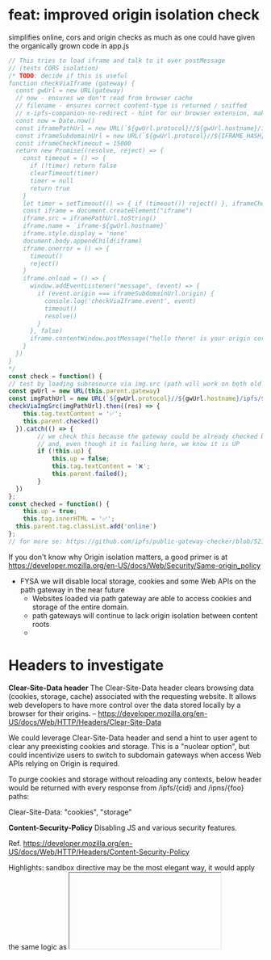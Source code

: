 # feat: improved origin isolation check

simplifies online, cors and origin checks as much as one could have given the organically grown code in app.js

```js
// This tries to load iframe and talk to it over postMessage
// (tests CORS isolation)
/* TODO: decide if this is useful
function checkViaIframe (gateway) {
  const gwUrl = new URL(gateway)
  // now - ensures we don't read from browser cache
  // filename - ensures correct content-type is returned / sniffed
  // x-ipfs-companion-no-redirect - hint for our browser extension, makes sure we test remote server
  const now = Date.now()
  const iframePathUrl = new URL(`${gwUrl.protocol}//${gwUrl.hostname}/ipfs/${IFRAME_HASH}?now=${now}&filename=origin-check.html#x-ipfs-companion-no-redirect`)
  const iframeSubdomainUrl = new URL(`${gwUrl.protocol}//${IFRAME_HASH}.ipfs.${gwUrl.hostname}/?now=${now}&filename=origin-check.html#x-ipfs-companion-no-redirect`)
  const iframeCheckTimeout = 15000
  return new Promise((resolve, reject) => {
    const timeout = () => {
      if (!timer) return false
      clearTimeout(timer)
      timer = null
      return true
    }
    let timer = setTimeout(() => { if (timeout()) reject() }, iframeCheckTimeout)
    const iframe = document.createElement("iframe")
    iframe.src = iframePathUrl.toString()
    iframe.name = `iframe-${gwUrl.hostname}`
    iframe.style.display = 'none'
    document.body.appendChild(iframe)
    iframe.onerror = () => {
      timeout()
      reject()
    }
    iframe.onload = () => {
      window.addEventListener("message", (event) => {
        if (event.origin === iframeSubdomainUrl.origin) {
          console.log('checkViaIframe.event', event)
          timeout()
          resolve()
        }
      }, false)
      iframe.contentWindow.postMessage("hello there! is your origin correct?", iframeSubdomainUrl.origin)
    }
  })
}
*/
const check = function() {
// test by loading subresource via img.src (path will work on both old and subdomain gws)
const gwUrl = new URL(this.parent.gateway)
const imgPathUrl = new URL(`${gwUrl.protocol}//${gwUrl.hostname}/ipfs/${IMG_HASH}?now=${Date.now()}&filename=1x1.png#x-ipfs-companion-no-redirect`)
checkViaImgSrc(imgPathUrl).then((res) => {
    this.tag.textContent = '✅';
    this.parent.checked()
  }).catch(() => {
		// we check this because the gateway could be already checked by CORS before onerror executes
		// and, even though it is failing here, we know it is UP
		if (!this.up) {
			this.up = false;
			this.tag.textContent = '❌';
			this.parent.failed();
		}
  })
};
const checked = function() {
	this.up = true;
	this.tag.innerHTML = '✅';
  this.parent.tag.classList.add('online')
};
// for more se: https://github.com/ipfs/public-gateway-checker/blob/5219784be96b1d253419de059044dced0b0a38cb/app.js
```
If you don't know why Origin isolation matters, a good primer is at https://developer.mozilla.org/en-US/docs/Web/Security/Same-origin_policy



* FYSA we will disable local storage, cookies and some Web APIs on the path gateway in the near future
  * Websites loaded via path gateway are able to access cookies and storage of the entire domain.
  * path gateways will continue to lack origin isolation between content roots
  *

# Headers to investigate

**Clear-Site-Data header**
The Clear-Site-Data header clears browsing data (cookies, storage, cache) associated with the requesting website. It allows web developers to have more control over the data stored locally by a browser for their origins.
– https://developer.mozilla.org/en-US/docs/Web/HTTP/Headers/Clear-Site-Data

We could leverage Clear-Site-Data header and send a hint to user agent to clear any preexisting cookies and storage. This is a "nuclear option", but could incentivize users to switch to subdomain gateways when access Web APIs relying on Origin is required.

To purge cookies and storage without reloading any contexts, below header would be returned with every response from /ipfs/{cid} and /ipns/{foo} paths:

Clear-Site-Data: "cookies", "storage"




**Content-Security-Policy**
Disabling JS and various security features.

Ref. https://developer.mozilla.org/en-US/docs/Web/HTTP/Headers/Content-Security-Policy



Highlights:
sandbox directive may be the most elegant way, it would apply the same logic as <iframe> sandbox for entire page.
https://developer.mozilla.org/en-US/docs/Web/HTTP/Headers/Content-Security-Policy/sandbox


@TODO: check via service worker response too!




Feature-Policy
Another way of disabling various APIs and behaviors

Ref. https://developer.mozilla.org/en-US/docs/Web/HTTP/Headers/Feature-Policy

  Relaxing the same-origin restriction requires mutual opt-in from two websites. Still, it would not hurt if we explicitly disabled this via [Feature-Policy/document-domain](Ref. https://developer.mozilla.org/en-US/docs/Web/HTTP/Headers/Feature-Policy/document-domain) (dweb.link is on https://publicsuffix.org/, but other gateways may not be)

  https://html.spec.whatwg.org/multipage/origin.html#relaxing-the-same-origin-restriction




Blocking cookies is a nuclear option that may break some deployments behind reverse proxies that pass all headers. We would need NoWebSecurity flag (false by default) in case someone really wants to disable things like Clear-Site-Data in contexts that provide no origin isolation.


  Something to be aware of: executionContexts and wildcard directives are not recognized by Chromium (bug-898503)
  https://crbug.com/898503



  Interesting fact: w3c spec suggests a discrepancy between clearing cookies and storage:
https://www.w3.org/TR/2017/WD-clear-site-data-20171130/#grammardef-storage
https://www.w3.org/TR/2017/WD-clear-site-data-20171130/#grammardef-cookies

According to the spec storage is supposed to be purged for origin, while cookies cleanup is listed as origin + all origins based on subdomains of the current one.

I tested behavior in Chromium 76 and Firefox 74 to see if it negatively impacts subdomain gateways in go-ipfs (ipfs/go-ipfs#6096). This does not seem to be the case: subdomain cookies are not purged if Clear-Site-Data is present in localhost/ipfs/$cid 301 response.





